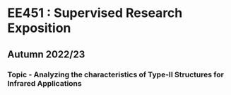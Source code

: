 # EE451 : Supervised Research Exposition
## Autumn 2022/23
### Topic - Analyzing the characteristics of Type-II Structures for Infrared Applications
